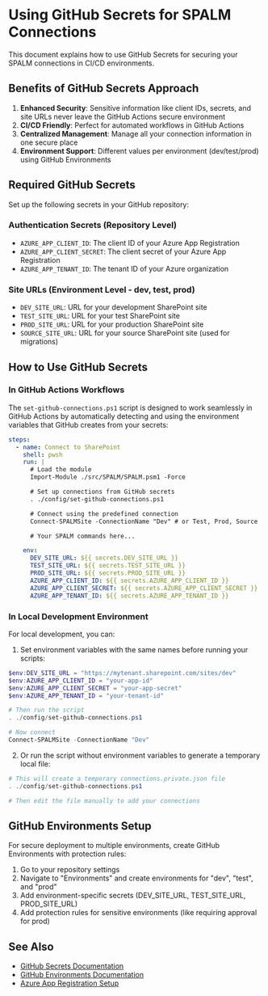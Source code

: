 # Using GitHub Secrets for SPALM Connections

This document explains how to use GitHub Secrets for securing your SPALM connections in CI/CD environments.

## Benefits of GitHub Secrets Approach

1. **Enhanced Security**: Sensitive information like client IDs, secrets, and site URLs never leave the GitHub Actions secure environment
2. **CI/CD Friendly**: Perfect for automated workflows in GitHub Actions
3. **Centralized Management**: Manage all your connection information in one secure place
4. **Environment Support**: Different values per environment (dev/test/prod) using GitHub Environments

## Required GitHub Secrets

Set up the following secrets in your GitHub repository:

### Authentication Secrets (Repository Level)

- `AZURE_APP_CLIENT_ID`: The client ID of your Azure App Registration
- `AZURE_APP_CLIENT_SECRET`: The client secret of your Azure App Registration
- `AZURE_APP_TENANT_ID`: The tenant ID of your Azure organization

### Site URLs (Environment Level - dev, test, prod)

- `DEV_SITE_URL`: URL for your development SharePoint site
- `TEST_SITE_URL`: URL for your test SharePoint site
- `PROD_SITE_URL`: URL for your production SharePoint site
- `SOURCE_SITE_URL`: URL for your source SharePoint site (used for migrations)

## How to Use GitHub Secrets

### In GitHub Actions Workflows

The `set-github-connections.ps1` script is designed to work seamlessly in GitHub Actions by automatically detecting and using the environment variables that GitHub creates from your secrets:

```yaml
steps:
  - name: Connect to SharePoint
    shell: pwsh
    run: |
      # Load the module
      Import-Module ./src/SPALM/SPALM.psm1 -Force

      # Set up connections from GitHub secrets
      . ./config/set-github-connections.ps1

      # Connect using the predefined connection
      Connect-SPALMSite -ConnectionName "Dev" # or Test, Prod, Source

      # Your SPALM commands here...

    env:
      DEV_SITE_URL: ${{ secrets.DEV_SITE_URL }}
      TEST_SITE_URL: ${{ secrets.TEST_SITE_URL }}
      PROD_SITE_URL: ${{ secrets.PROD_SITE_URL }}
      AZURE_APP_CLIENT_ID: ${{ secrets.AZURE_APP_CLIENT_ID }}
      AZURE_APP_CLIENT_SECRET: ${{ secrets.AZURE_APP_CLIENT_SECRET }}
      AZURE_APP_TENANT_ID: ${{ secrets.AZURE_APP_TENANT_ID }}
```

### In Local Development Environment

For local development, you can:

1. Set environment variables with the same names before running your scripts:

```powershell
$env:DEV_SITE_URL = "https://mytenant.sharepoint.com/sites/dev"
$env:AZURE_APP_CLIENT_ID = "your-app-id"
$env:AZURE_APP_CLIENT_SECRET = "your-app-secret"
$env:AZURE_APP_TENANT_ID = "your-tenant-id"

# Then run the script
. ./config/set-github-connections.ps1

# Now connect
Connect-SPALMSite -ConnectionName "Dev"
```

2. Or run the script without environment variables to generate a temporary local file:

```powershell
# This will create a temporary connections.private.json file
. ./config/set-github-connections.ps1

# Then edit the file manually to add your connections
```

## GitHub Environments Setup

For secure deployment to multiple environments, create GitHub Environments with protection rules:

1. Go to your repository settings
2. Navigate to "Environments" and create environments for "dev", "test", and "prod"
3. Add environment-specific secrets (DEV_SITE_URL, TEST_SITE_URL, PROD_SITE_URL)
4. Add protection rules for sensitive environments (like requiring approval for prod)

## See Also

- [GitHub Secrets Documentation](https://docs.github.com/en/actions/security-guides/encrypted-secrets)
- [GitHub Environments Documentation](https://docs.github.com/en/actions/deployment/targeting-different-environments/using-environments-for-deployment)
- [Azure App Registration Setup](./azure-app-setup.md)
